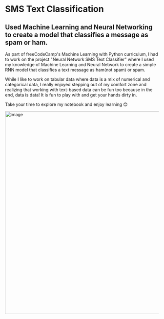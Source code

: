 # SMS Text Classification
## Used Machine Learning and Neural Networking to create a model that classifies a message as spam or ham.

As part of freeCodeCamp's Machine Learning with Python curriculum, I had to work on the project "Neural Network SMS Text Classifier" where I used my knowledge of Machine Learning and Neural Network to create a simple RNN model that classifies a text message as ham(not spam) or spam.

While I like to work on tabular data where data is a mix of numerical and categorical data, I really enjoyed stepping out of my comfort zone and realizing that working with text-based data can be fun too because in the end, data is data! It is fun to play with and get your hands dirty in.

Take your time to explore my notebook and enjoy learning 😊


<img width="662" alt="image" src="https://user-images.githubusercontent.com/38995624/207126328-e1758c20-0fe6-40f0-b028-aa53f7a5aea5.png">
